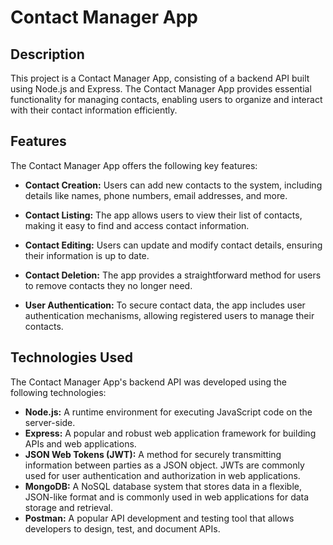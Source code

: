 # Contact Manager App

## Description

This project is a Contact Manager App, consisting of a backend API built using Node.js and Express. The Contact Manager App provides essential functionality for managing contacts, enabling users to organize and interact with their contact information efficiently.

## Features

The Contact Manager App offers the following key features:

-   **Contact Creation:** Users can add new contacts to the system, including details like names, phone numbers, email addresses, and more.

-   **Contact Listing:** The app allows users to view their list of contacts, making it easy to find and access contact information.

-   **Contact Editing:** Users can update and modify contact details, ensuring their information is up to date.

-   **Contact Deletion:** The app provides a straightforward method for users to remove contacts they no longer need.

-   **User Authentication:** To secure contact data, the app includes user authentication mechanisms, allowing registered users to manage their contacts.

## Technologies Used

The Contact Manager App's backend API was developed using the following technologies:

-   **Node.js:** A runtime environment for executing JavaScript code on the server-side.
-   **Express:** A popular and robust web application framework for building APIs and web applications.
-   **JSON Web Tokens (JWT):** A method for securely transmitting information between parties as a JSON object. JWTs are commonly used for user authentication and authorization in web applications.
-   **MongoDB:** A NoSQL database system that stores data in a flexible, JSON-like format and is commonly used in web applications for data storage and retrieval.
-   **Postman:** A popular API development and testing tool that allows developers to design, test, and document APIs.
